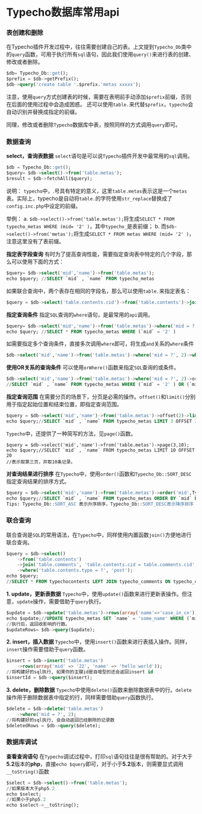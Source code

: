 # Typecho数据库常用api

### 表创建和删除

在Typecho插件开发过程中，往往需要创建自己的表。上文提到`Typecho_Db`类中的`query`函数，可用于执行所有`sql`语句，因此我们使用`query()`来进行表的创建、修改或者删除。
```sql
$db= Typecho_Db::get();
$prefix = $db->getPrefix();
$db->query('create table '.$prefix.'metas xxxxx');
```
注意，使用`query`方式创建表的时候，需要在表明前手动添加`$prefix`前缀，否则在后面的使用过程中会造成困惑。
还可以使用`table.`来代替`$prefix`，`typecho`会自动识别并替换成指定的前缀。

同理，修改或者删除`Typecho`数据库中表，按照同样的方式调用`query`即可。

### 数据查询

**select，查询表数据**
`select`语句是可以说`Typecho`插件开发中最常用的`sql`调用。
```sql
$db = Typecho_Db::get();
$query= $db->select()->from('table.metas');
$result = $db->fetchAll($query);
```
说明：
`typecho`中，.号具有特定的意义，这里`table.metas`表示这是一个`metas`表。实际上，typecho是自动将`table.`的字符使用`str_replace`替换成了`config.inc.php`中设定的前缀。

举例：
a. `$db->select()->from('table.metas');`将生成`SELECT * FROM typecho_metas WHERE (mid= '2' )`，其中`typecho_`是表前缀；
b. 而`$db->select()->from('metas');`将生成`SELECT * FROM metas WHERE (mid= '2' )`，注意这里没有了表前缀。

**指定表字段查询**
有时为了提高查询性能，需要指定查询表中特定的几个字段，那么可以使用下面的方式：
```sql
$query= $db->select('mid','name')->from('table.metas'); 
echo $query; //SELECT `mid` , `name` FROM typecho_metas
```
如果联合查询中，两个表存在相同的字段名，那么可以使用`table.`来指定表名：
```sql
$query = $db->select('table.contents.cid')->from('table.contents')->join....
```
**指定查询条件**
指定`SQL`查询的`where`语句，是最常用的`api`调用。
```sql
$query= $db->select('mid','name')->from('table.metas')->where('mid = ?', 2); 
echo $query; //SELECT * FROM typecho_metas WHERE (`mid` = '2' )
```
如需要指定多个查询条件，直接多次调用`where`即可，将生成`and`关系的`where`条件
```sql
$db->select('mid','name')->from('table.metas')->where('mid = ?', 2)->where('name like ? ', $name);
```
**使用OR关系的查询条件**
可以使用`orWhere()`函数来指定`SQL`查询的或条件。
```sql
$db->select('mid','name')->from('table.metas')->where('mid = ?', 2)->orWhere('mid = ? ', 3);
//SELECT `mid` , `name` FROM typecho_metas WHERE (`mid` = '2' ) OR (`mid` = '3' )
```
**指定查询范围**
在需要分页的场景下，分页是必需的操作。`offset()`和`limit()`分别用于指定起始位置和结束位置，即指定查询范围。
```sql
$query = $db->select('mid','name')->from('table.metas')->offset(2)->limit(3);
echo $query;//SELECT `mid` , `name` FROM typecho_metas LIMIT 3 OFFSET 2
```

`Typecho`中，还提供了一种简写的方法，见`page()`函数。

```
$query = $db->select('mid','name')->from('table.metas')->page(3,10);
echo $query;//SELECT `mid` , `name` FROM typecho_metas LIMIT 10 OFFSET 20
//表示取第三页，并取10条记录。
```

**对查询结果进行排序**
在`Typecho`中，使用`order()`函数和`Typecho_Db::SORT_DESC`指定查询结果的排序方式。
```sql
$query = $db->select('mid','name')->from('table.metas')->order('mid',Typecho_Db::SORT_DESC);
echo $query;//SELECT `mid` , `name` FROM typecho_metas ORDER BY `mid` DESC
Tips: Typecho_Db::SORT_ASC 表示升序排序，Typecho_Db::SORT_DESC表示降序排序
```
### 联合查询

联合查询是`SQL`的常用语法，在`Typecho`中，同样使用内置函数`join()`方便地进行联合查询。
```sql
$query = $db->select()
    ->from('table.contents')
    ->join('table.comments', 'table.contents.cid = table.comments.cid',Typecho_Db::LEFT_JOIN)
    ->where('table.contents.type = ?', 'post');
echo $query;
//SELECT * FROM typechocontents LEFT JOIN typecho_comments ON typecho_contents.`cid` = typecho_comments.`cid` WHERE (typecho_contents.`type` = 'post' )
```

**1. update，更新表数据**
`Typecho`中，使用`update()`函数来进行更新表操作。但注意，`update`操作，需要借助于`query`执行。
```sql
$update = $db->update('table.metas')->rows(array('name'=>'case_in_cn'))->where('mid=?',6);
echo $update;//UPDATE typecho_metas SET `name` = 'some_name' WHERE (`mid`='6' )
//执行后，返回收影响的行数。
$updateRows= $db->query($update);
```

**2. insert，插入数据**
`Typecho`中，使用`insert()`函数来进行表插入操作。同样，`insert`操作需要借助于`query`函数。
```sql
$insert = $db->insert('table.metas')
    ->rows(array('mid' => '22', 'name' => 'hello world'));
//将构建好的sql执行, 如果你的主键id是自增型的还会返回insert id
$insertId = $db->query($insert);
```

**3. delete，删除数据**
`Typecho`中使用`delete()`函数来删除数据表中的行。`delete`操作用于删除数据表中指定的行，同样需要借助`query`函数执行。
```sql
$delete = $db->delete('table.metas')
    ->where('mid = ?', 2);
//将构建好的sql执行, 会自动返回已经删除的记录数
$deletedRows = $db->query($delete);
```

### 数据库调试

**查看查询语句**
在`Typecho`调试过程中，打印`sql`语句往往是很有帮助的。对于大于**5.2**版本的**php**，直接`echo $query`即可，对于小于**5.2**版本，则需要显式调用`__toString()`函数
```sql
$select = $db->select()->from('table.metas');
//如果版本大于php5.2
echo $select;
//如果小于php5.2
echo $select->__toString();
```

